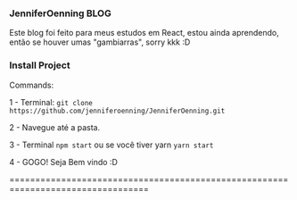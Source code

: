 ### JenniferOenning BLOG

Este blog foi feito para meus estudos em React, 
estou ainda aprendendo, então se houver umas "gambiarras", sorry kkk :D

### Install Project

Commands:

1 - Terminal: `git clone https://github.com/jenniferoenning/JenniferOenning.git`

2 - Navegue até a pasta.

3 - Terminal `npm start` ou se você tiver yarn `yarn start`

4 - GOGO! Seja Bem vindo :D 

=================================================================================
